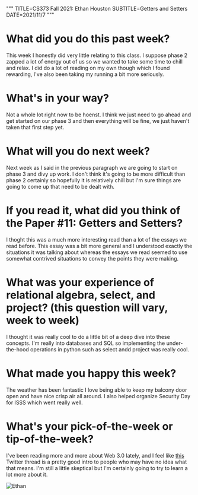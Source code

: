 """
TITLE=CS373 Fall 2021: Ethan Houston
SUBTITLE=Getters and Setters
DATE=2021/11/7
"""

# What did you do this past week?
This week I honestly did very little relating to this class. I suppose phase 2 zapped a lot of energy out of us so we wanted to take some time to chill and relax. I did do a lot of reading on my own though which I found rewarding, I've also been taking my running a bit more seriously.
# What's in your way?
Not a whole lot right now to be hoenst. I think we just need to go ahead and get started on our phase 3 and then everything will be fine, we just haven't taken that first step yet.
# What will you do next week?
Next week as I said in the previous paragraph we are going to start on phase 3 and divy up work. I don't think it's going to be more difficult than phase 2 certainly so hopefully it is relatively chill but I'm sure things are going to come up that need to be dealt with.
# If you read it, what did you think of the Paper #11: Getters and Setters?
I thoght this was a much more interesting read than a lot of the essays we read before. This essay was a bit more general and I understood exactly the situations it was talking about whereas the essays we read seemed to use somewhat contrived situations to convey the points they were making.
# What was your experience of relational algebra, select, and project? (this question will vary, week to week)
I thought it was really cool to do a little bit of a deep dive into these concepts. I'm really into databases and SQL so implementing the under-the-hood operations in python such as select andd project was really cool.
# What made you happy this week?
The weather has been fantastic I love being able to keep my balcony door open and have nice crisp air all around. I also helped organize Security Day for ISSS which went really well.
# What's your pick-of-the-week or tip-of-the-week?
I've been reading more and more about Web 3.0 lately, and I feel like [this](https://twitter.com/cdixon/status/1442201621266534402?s=20) Twitter thread is a pretty good intro to people who may have no idea what that means. I'm still a little skeptical but I'm certainly going to try to learn a lot more about it.

![Ethan](../../../img/sarosa_small.jpg)